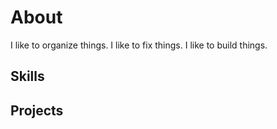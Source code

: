 # About

I like to organize things. I like to fix things. I like to build things.

## Skills 

## Projects

